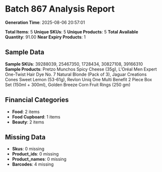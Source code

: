 # Batch 867 Analysis Report

**Generation Time**: 2025-08-06 20:57:01

**Total Items**: 5
**Unique SKUs**: 5
**Unique Products**: 5
**Total Available Quantity**: 91.00
**Near Expiry Products**: 1

## Sample Data
**Sample SKUs**: 39288039, 25467350, 1728434, 30827108, 39166310
**Sample Products**: Pretzo Munchos Spicy Cheese (35g), L'Oréal Men Expert One-Twist Hair Dye No. 7 Natural Blonde (Pack of 3), Jaguar Creations Cones Sweet Lemon (53-61g), Revlon Uniq One Multi Benefit 2 Piece Box Set (150ml + 300ml), Golden Breeze Corn Fruit Rings (250 gm)

## Financial Categories
- **Food**: 2 items
- **Food Cupboard**: 1 items
- **Beauty**: 2 items

## Missing Data
- **Skus**: 0 missing
- **Product_ids**: 0 missing
- **Product_names**: 0 missing
- **Barcodes**: 4 missing
